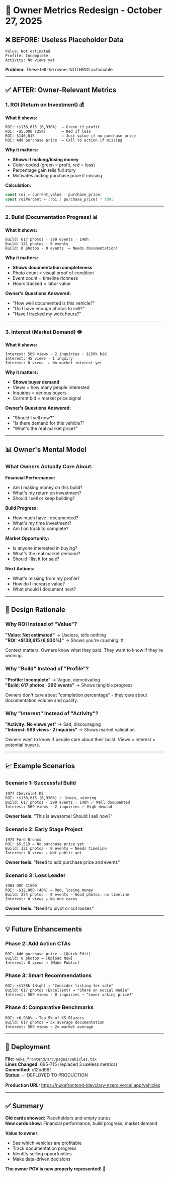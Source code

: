 # 🎯 Owner Metrics Redesign - October 27, 2025

## ❌ BEFORE: Useless Placeholder Data

```
Value: Not estimated
Profile: Incomplete
Activity: No views yet
```

**Problem:** These tell the owner NOTHING actionable.

---

## ✅ AFTER: Owner-Relevant Metrics

### 1. **ROI (Return on Investment)** 💰

**What it shows:**
```
ROI: +$138,615 (6,930%)  ← Green if profit
ROI: -$5,000 (25%)       ← Red if loss
ROI: $140,615            ← Just value if no purchase price
ROI: Add purchase price  ← Call to action if missing
```

**Why it matters:**
- **Shows if making/losing money**
- Color-coded (green = profit, red = loss)
- Percentage gain tells full story
- Motivates adding purchase price if missing

**Calculation:**
```typescript
const roi = current_value - purchase_price;
const roiPercent = (roi / purchase_price) * 100;
```

---

### 2. **Build (Documentation Progress)** 📊

**What it shows:**
```
Build: 617 photos · 290 events · 140h
Build: 131 photos · 0 events
Build: 0 photos · 0 events  ← Needs documentation!
```

**Why it matters:**
- **Shows documentation completeness**
- Photo count = visual proof of condition
- Event count = timeline richness
- Hours tracked = labor value

**Owner's Questions Answered:**
- "How well documented is this vehicle?"
- "Do I have enough photos to sell?"
- "Have I tracked my work hours?"

---

### 3. **Interest (Market Demand)** 👁️

**What it shows:**
```
Interest: 569 views · 2 inquiries · $150k bid
Interest: 45 views · 1 inquiry
Interest: 0 views  ← No market interest yet
```

**Why it matters:**
- **Shows buyer demand**
- Views = how many people interested
- Inquiries = serious buyers
- Current bid = market price signal

**Owner's Questions Answered:**
- "Should I sell now?"
- "Is there demand for this vehicle?"
- "What's the real market price?"

---

## 📊 Owner's Mental Model

### What Owners Actually Care About:

**Financial Performance:**
- Am I making money on this build?
- What's my return on investment?
- Should I sell or keep building?

**Build Progress:**
- How much have I documented?
- What's my time investment?
- Am I on track to complete?

**Market Opportunity:**
- Is anyone interested in buying?
- What's the real market demand?
- Should I list it for sale?

**Next Actions:**
- What's missing from my profile?
- How do I increase value?
- What should I document next?

---

## 🎯 Design Rationale

### Why ROI Instead of "Value"?

**"Value: Not estimated"** → Useless, tells nothing  
**"ROI: +$138,615 (6,930%)"** → Shows you're crushing it!

Context matters. Owners know what they paid. They want to know if they're winning.

### Why "Build" Instead of "Profile"?

**"Profile: Incomplete"** → Vague, demotivating  
**"Build: 617 photos · 290 events"** → Shows tangible progress

Owners don't care about "completion percentage" - they care about documentation volume and quality.

### Why "Interest" Instead of "Activity"?

**"Activity: No views yet"** → Sad, discouraging  
**"Interest: 569 views · 2 inquiries"** → Shows market validation

Owners want to know if people care about their build. Views = interest = potential buyers.

---

## 📈 Example Scenarios

### Scenario 1: Successful Build
```
1977 Chevrolet K5
ROI: +$138,615 (6,930%) ✅ Green, winning
Build: 617 photos · 290 events · 140h ✅ Well documented
Interest: 569 views · 2 inquiries ✅ High demand
```
**Owner feels:** "This is awesome! Should I sell now?"

### Scenario 2: Early Stage Project
```
1974 Ford Bronco
ROI: $5,519 ← No purchase price yet
Build: 131 photos · 0 events ← Needs timeline
Interest: 0 views ← Not public yet
```
**Owner feels:** "Need to add purchase price and events"

### Scenario 3: Loss Leader
```
1983 GMC C1500
ROI: -$12,000 (40%) ← Red, losing money
Build: 254 photos · 0 events ← Good photos, no timeline
Interest: 0 views ← No one cares
```
**Owner feels:** "Need to pivot or cut losses"

---

## 💡 Future Enhancements

### Phase 2: Add Action CTAs

```
ROI: Add purchase price → [Quick Edit]
Build: 0 photos → [Upload Now]
Interest: 0 views → [Make Public]
```

### Phase 3: Smart Recommendations

```
ROI: +$138k (High) → "Consider listing for sale"
Build: 617 photos (Excellent) → "Share on social media"
Interest: 569 views · 0 inquiries → "Lower asking price?"
```

### Phase 4: Comparative Benchmarks

```
ROI: +6,930% → Top 5% of K5 Blazers
Build: 617 photos → 3x average documentation
Interest: 569 views → 2x market average
```

---

## 🚀 Deployment

**File:** `nuke_frontend/src/pages/Vehicles.tsx`  
**Lines Changed:** 695-715 (replaced 3 useless metrics)  
**Committed:** c12bd99f  
**Status:** ✅ DEPLOYED TO PRODUCTION

**Production URL:** https://nukefrontend-ldevclary-nzero.vercel.app/vehicles

---

## ✅ Summary

**Old cards showed:** Placeholders and empty states  
**New cards show:** Financial performance, build progress, market demand

**Value to owner:**
- See which vehicles are profitable
- Track documentation progress
- Identify selling opportunities
- Make data-driven decisions

**The owner POV is now properly represented!** 🎯

